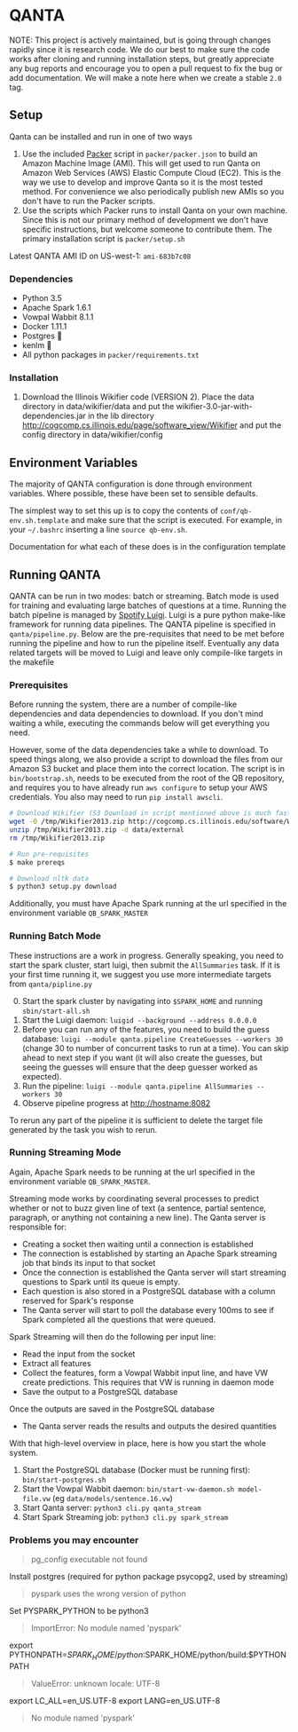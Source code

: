 # QANTA

NOTE: This project is actively maintained, but is going through changes rapidly since it is
research code. We do our best to make sure the code works after cloning and running installation
steps, but greatly appreciate any bug reports and encourage you to open a pull request to fix the
bug or add documentation. We will make a note here when we create a stable `2.0` tag.

## Setup
Qanta can be installed and run in one of two ways

1. Use the included [Packer](https://www.packer.io/) script in `packer/packer.json` to build an
Amazon Machine Image (AMI). This will get used to run Qanta on Amazon Web Services (AWS) Elastic
Compute Cloud (EC2). This is the way we use to develop and improve Qanta so it is the most tested
method. For convenience we also periodically publish new AMIs so you don't have to run the Packer
scripts.
2. Use the scripts which Packer runs to install Qanta on your own machine. Since this is not our
primary method of development we don't have specific instructions, but welcome someone to contribute
them. The primary installation script is `packer/setup.sh`

Latest QANTA AMI ID on US-west-1: `ami-683b7c08`

### Dependencies

* Python 3.5
* Apache Spark 1.6.1
* Vowpal Wabbit 8.1.1
* Docker 1.11.1
* Postgres 
* kenlm 
* All python packages in `packer/requirements.txt`

### Installation
1. Download the Illinois Wikifier code (VERSION 2).  Place the data directory in data/wikifier/data and put the wikifier-3.0-jar-with-dependencies.jar in the lib directory http://cogcomp.cs.illinois.edu/page/software_view/Wikifier and put the config directory in data/wikifier/config

## Environment Variables
The majority of QANTA configuration is done through environment variables. Where possible, these
have been set to sensible defaults.

The simplest way to set this up is to copy the contents of `conf/qb-env.sh.template` and make sure
that the script is executed. For example, in your `~/.bashrc` inserting a line `source qb-env.sh`.

Documentation for what each of these does is in the configuration template

## Running QANTA
QANTA can be run in two modes: batch or streaming. Batch mode is used for training and evaluating
large batches of questions at a time. Running the batch pipeline is managed by
[Spotify Luigi](https://github.com/spotify/luigi). Luigi is a pure python make-like framework for
running data pipelines. The QANTA pipeline is specified in `qanta/pipeline.py`. Below are the
pre-requisites that need to be met before running the pipeline and how to run the pipeline itself.
Eventually any data related targets will be moved to Luigi and leave only compile-like targets in
the makefile

### Prerequisites
Before running the system, there are a number of compile-like dependencies and data dependencies to
download. If you don't mind waiting a while, executing the commands below will get everything you
need.

However, some of the data dependencies take a while to download. To speed things along, we also
provide a script to download the files from our Amazon S3 bucket and place them into the correct
location. The script is in `bin/bootstrap.sh`, needs to be executed from the root of the QB
repository, and requires you to have already run `aws configure` to setup your AWS credentials.
You also may need to run `pip install awscli`.

```bash
# Download Wikifier (S3 Download in script mentioned above is much faster, this is 8GB file compressed)
wget -O /tmp/Wikifier2013.zip http://cogcomp.cs.illinois.edu/software/Wikifier2013.zip
unzip /tmp/Wikifier2013.zip -d data/external
rm /tmp/Wikifier2013.zip

# Run pre-requisites
$ make prereqs

# Download nltk data
$ python3 setup.py download
```

Additionally, you must have Apache Spark running at the url specified in the environment variable
`QB_SPARK_MASTER`

### Running Batch Mode

These instructions are a work in progress. Generally speaking, you need to start the spark cluster,
start luigi, then submit the `AllSummaries` task. If it is your first time running it, we suggest
you use more intermediate targets from `qanta/pipline.py`

0. Start the spark cluster by navigating into `$SPARK_HOME` and running `sbin/start-all.sh`
1. Start the Luigi daemon: `luigid --background --address 0.0.0.0`
2. Before you can run any of the features, you need to build the guess database: `luigi --module qanta.pipeline CreateGuesses --workers 30` (change 30 to number of concurrent tasks to run at a time).  You can skip ahead to next step if you want (it will also create the guesses, but seeing the guesses will ensure that the deep guesser worked as expected).
3. Run the pipeline: `luigi --module qanta.pipeline AllSummaries --workers 30`
4. Observe pipeline progress at [http://hostname:8082](http://hostname:8082)

To rerun any part of the pipeline it is sufficient to delete the target file generated by the task
you wish to rerun.

### Running Streaming Mode
Again, Apache Spark needs to be running at the url specified in the environment variable
`QB_SPARK_MASTER`.

Streaming mode works by coordinating several processes to predict whether or not to buzz given line
of text (a sentence, partial sentence, paragraph, or anything not containing a new line). The Qanta
server is responsible for:
* Creating a socket then waiting until a connection is established
* The connection is established by starting an Apache Spark streaming job that binds its input to
that socket
* Once the connection is established the Qanta server will start streaming questions to Spark until
its queue is empty.
* Each question is also stored in a PostgreSQL database with a column reserved for Spark's response
* The Qanta server will start to poll the database every 100ms to see if Spark completed all the
questions that were queued.

Spark Streaming will then do the following per input line:
* Read the input from the socket
* Extract all features
* Collect the features, form a Vowpal Wabbit input line, and have VW create predictions. This
requires that VW is running in daemon mode
* Save the output to a PostgreSQL database

Once the outputs are saved in the PostgreSQL database
* The Qanta server reads the results and outputs the desired quantities

With that high-level overview in place, here is how you start the whole system.

1. Start the PostgreSQL database (Docker must be running first): `bin/start-postgres.sh`
2. Start the Vowpal Wabbit daemon: `bin/start-vw-daemon.sh model-file.vw`
(eg `data/models/sentence.16.vw`)
3. Start Qanta server: `python3 cli.py qanta_stream`
4. Start Spark Streaming job: `python3 cli.py spark_stream`

### Problems you may encounter

> pg_config executable not found

Install postgres (required for python package psycopg2, used by streaming)

> pyspark uses the wrong version of python

Set PYSPARK_PYTHON to be python3

> ImportError: No module named 'pyspark'

export PYTHONPATH=$SPARK_HOME/python:$SPARK_HOME/python/build:$PYTHONPATH

> ValueError: unknown locale: UTF-8

export LC_ALL=en_US.UTF-8
export LANG=en_US.UTF-8

> No module named 'pyspark'
